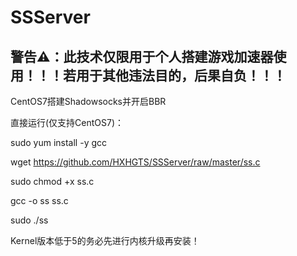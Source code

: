 # SSServer

## 警告⚠：此技术仅限用于个人搭建游戏加速器使用！！！若用于其他违法目的，后果自负！！！

CentOS7搭建Shadowsocks并开启BBR

直接运行(仅支持CentOS7)：

sudo yum install -y gcc

wget https://github.com/HXHGTS/SSServer/raw/master/ss.c

sudo chmod +x ss.c

gcc -o ss ss.c

sudo ./ss

Kernel版本低于5的务必先进行内核升级再安装！
